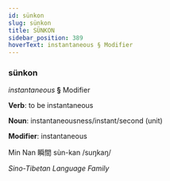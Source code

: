 ```yaml
---
id: sünkon
slug: sünkon
title: SÜNKON
sidebar_position: 389
hoverText: instantaneous § Modifier
---
```


### sünkon

*instantaneous* **§** Modifier

**Verb**: to be instantaneous

**Noun**: instantaneousness/instant/second (unit)

**Modifier**: instantaneous

Min Nan 瞬間 sùn-kan /suŋkaŋ/

*Sino-Tibetan Language Family*
